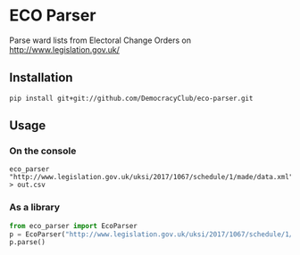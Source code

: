 # ECO Parser

Parse ward lists from Electoral Change Orders on http://www.legislation.gov.uk/

## Installation

```
pip install git+git://github.com/DemocracyClub/eco-parser.git
```

## Usage

### On the console

```
eco_parser "http://www.legislation.gov.uk/uksi/2017/1067/schedule/1/made/data.xml" > out.csv
```

### As a library

```python
from eco_parser import EcoParser
p = EcoParser("http://www.legislation.gov.uk/uksi/2017/1067/schedule/1/made/data.xml")
p.parse()
```
